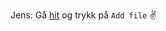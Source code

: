 Jens: Gå [hit](https://github.com/mandaljazz/mandaljazz-astro/tree/main/src/pages/artist) og trykk på `Add file` ✌️
